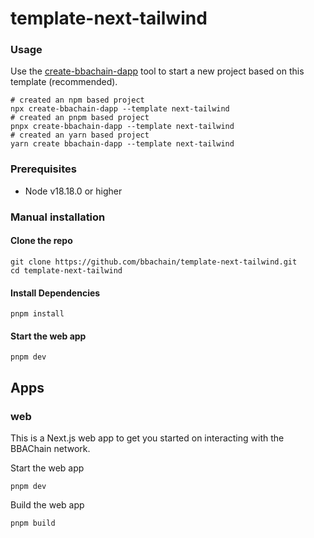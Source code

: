 # template-next-tailwind

### Usage

Use the [create-bbachain-dapp](https://github.com/bbachain/create-bbachain-dapp) tool to start a new project based on this template (recommended).

```shell
# created an npm based project
npx create-bbachain-dapp --template next-tailwind
# created an pnpm based project
pnpx create-bbachain-dapp --template next-tailwind
# created an yarn based project
yarn create bbachain-dapp --template next-tailwind
```

### Prerequisites

- Node v18.18.0 or higher

### Manual installation

#### Clone the repo

```shell
git clone https://github.com/bbachain/template-next-tailwind.git
cd template-next-tailwind
```

#### Install Dependencies

```shell
pnpm install
```

#### Start the web app

```
pnpm dev
```

## Apps

### web

This is a Next.js web app to get you started on interacting with the BBAChain network.

Start the web app

```shell
pnpm dev
```

Build the web app

```shell
pnpm build
```
